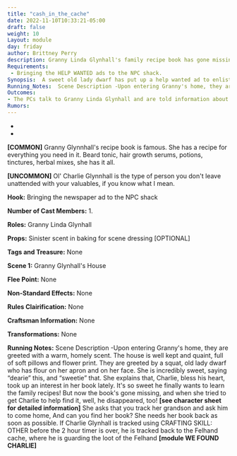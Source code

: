 ```yaml
---
title: "cash_in_the_cache"
date: 2022-11-10T10:33:21-05:00
draft: false
weight: 10
Layout: module
day: friday
author: Brittney Perry
description: Granny Linda Glynhall's family recipe book has gone missing! Also, she hasn't seen her grandson Charlie in three days. In desperation, she has put two ads in the local paper asking for help finding them both. She has offered a reward for the return of each.
Requirements: 
 - Bringing the HELP WANTED ads to the NPC shack.
Synopsis:  A sweet old lady dwarf has put up a help wanted ad to enlist help returning her recipe book and her grandson, for a reward. She doesn't know where her grandson would be, and needs help finding him. Her recipe book also went missing around the same time, and she can't find it anywhere. The book is full of old family recipes and is worth 1250 silver. She assumes it was stolen, and wants it back. Once all the information has been relayed or the PCs wish to leave, she will see them to the door and wish them good luck in finding her grandson and book.
Running_Notes:  Scene Description -Upon entering Granny's home, they are greeted with a warm, homely scent. The house is well kept and quaint, full of soft pillows and flower print. They are greeted by a squat, old lady dwarf who has flour on her apron and on her face. She is incredibly sweet, saying “dearie” this, and “sweetie” that.  She explains that, Charlie, bless his heart, took up an interest in her book lately. It's so sweet he finally wants to learn the family recipes! But now the book's gone missing, and when she tried to get Charlie to help find it, well, he disappeared, too! **[see character sheet for detailed information]** She asks that you track her grandson and ask him to come home, And can you find her book? She needs her book back as soon as possible. If Charlie Glynhall is tracked using CRAFTING SKILL OTHER before the 2 hour timer is over, he is tracked back to the Felhand cache, where he is guarding the loot of the Felhand [module WE FOUND CHARLIE]
Outcomes:
- The PCs talk to Granny Linda Glynhall and are told information about her, her grandson, her recipe book, the occupation, or anything else people want to talk about. Once they leave the house, the 2 hour timer to find Charlie starts **[module OPERATION FIND CHARLIE].
Rumors: 
---
```








- 



- 



**[COMMON]** Granny Glynnhall's recipe book is famous. She has a recipe for everything you need in it. Beard tonic, hair growth serums, potions, tinctures, herbal mixes, she has it all. 

**[UNCOMMON]** Ol' Charlie Glynnhall is the type of person you don't leave unattended with your valuables, if you know what I mean.

**Hook:** Bringing the newspaper ad to the NPC shack

**Number of Cast Members:** 1.

**Roles:** Granny Linda Glynhall 

**Props:** Sinister scent in baking for scene dressing [OPTIONAL] 

**Tags and Treasure:** None

**Scene 1:** Granny Glynhall's House

**Flee Point:** None

**Non-Standard Effects:** None

**Rules Clairification:** None

**Craftsman Information:** None

**Transformations:** None

**Running Notes:**  Scene Description -Upon entering Granny's home, they are greeted with a warm, homely scent. The house is well kept and quaint, full of soft pillows and flower print. They are greeted by a squat, old lady dwarf who has flour on her apron and on her face. She is incredibly sweet, saying “dearie” this, and “sweetie” that.  She explains that, Charlie, bless his heart, took up an interest in her book lately. It's so sweet he finally wants to learn the family recipes! But now the book's gone missing, and when she tried to get Charlie to help find it, well, he disappeared, too! **[see character sheet for detailed information]** She asks that you track her grandson and ask him to come home, And can you find her book? She needs her book back as soon as possible. If Charlie Glynhall is tracked using CRAFTING SKILL: OTHER before the 2 hour timer is over, he is tracked back to the Felhand cache, where he is guarding the loot of the Felhand **[module WE FOUND CHARLIE]**



